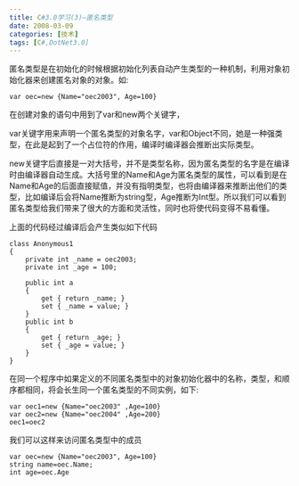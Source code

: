 ```yaml
---
title: C#3.0学习(3)—匿名类型
date: 2008-03-09
categories: [技术]
tags: [C#,DotNet3.0]
---
```


匿名类型是在初始化的时候根据初始化列表自动产生类型的一种机制，利用对象初始化器来创建匿名对象的对象。如:
<!--more-->

```
var oec=new {Name="oec2003", Age=100}
```

在创建对象的语句中用到了var和new两个关键字，

var关键字用来声明一个匿名类型的对象名字，var和Object不同，她是一种强类型，在此是起到了一个占位符的作用，编译时编译器会推断出实际类型。

new关键字后直接是一对大括号，并不是类型名称，因为匿名类型的名字是在编译时由编译器自动生成。大括号里的Name和Age为匿名类型的属性，可以看到是在Name和Age的后面直接赋值，并没有指明类型，也将由编译器来推断出他们的类型，比如编译后会将Name推断为string型，Age推断为Int型。所以我们可以看到匿名类型给我们带来了很大的方面和灵活性，同时也将使代码变得不易看懂。

上面的代码经过编译后会产生类似如下代码

```
class Anonymous1
{
    private int _name = oec2003;
    private int _age = 100;

    public int a
    {
        get { return _name; }
        set { _name = value; }
    }
    public int b
    {
        get { return _age; }
        set { _age = value; }
    }
}
```

在同一个程序中如果定义的不同匿名类型中的对象初始化器中的名称，类型，和顺序都相同，将会长生同一个匿名类型的不同实例，如下:

```
var oec1=new {Name="oec2003" ,Age=100}
var oec2=new {Name="oec2004" ,Age=200}
oec1=oec2
```

我们可以这样来访问匿名类型中的成员

```
var oec=new {Name="oec2003", Age=100}
string name=oec.Name;
int age=oec.Age
```

